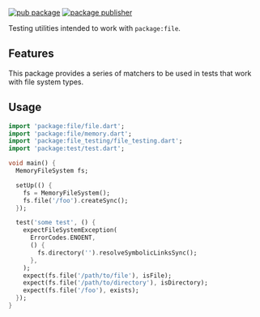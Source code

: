 [![pub package](https://img.shields.io/pub/v/file_testing.svg)](https://pub.dev/packages/file_testing)
[![package publisher](https://img.shields.io/pub/publisher/file_testing.svg)](https://pub.dev/packages/file_testing/publisher)

Testing utilities intended to work with `package:file`.

## Features

This package provides a series of matchers to be used in tests that work with file
system types.

## Usage

```dart
import 'package:file/file.dart';
import 'package:file/memory.dart';
import 'package:file_testing/file_testing.dart';
import 'package:test/test.dart';

void main() {
  MemoryFileSystem fs;

  setUp(() {
    fs = MemoryFileSystem();
    fs.file('/foo').createSync();
  });

  test('some test', () {
    expectFileSystemException(
      ErrorCodes.ENOENT,
      () {
        fs.directory('').resolveSymbolicLinksSync();
      },
    );
    expect(fs.file('/path/to/file'), isFile);
    expect(fs.file('/path/to/directory'), isDirectory);
    expect(fs.file('/foo'), exists);
  });
}
```
